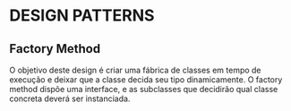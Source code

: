 ﻿# DESIGN PATTERNS

## Factory Method

O objetivo deste design é criar uma fábrica de classes em tempo de execução e deixar que a classe decida seu tipo dinamicamente. O factory method dispõe uma interface, e as subclasses que decidirão qual classe concreta deverá ser instanciada.